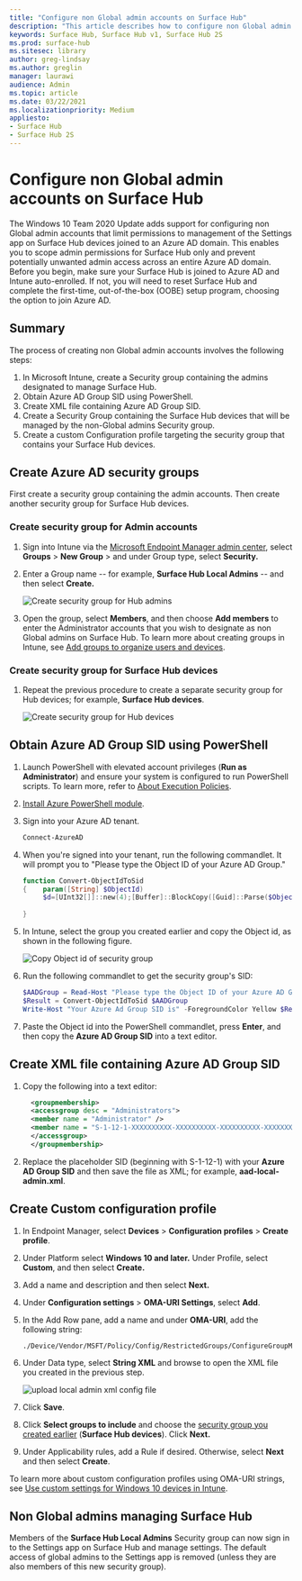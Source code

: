 ```yaml
---
title: "Configure non Global admin accounts on Surface Hub"
description: "This article describes how to configure non Global admin accounts to manage Surface Hub and Surface Hub 2S."
keywords: Surface Hub, Surface Hub v1, Surface Hub 2S
ms.prod: surface-hub
ms.sitesec: library
author: greg-lindsay
ms.author: greglin
manager: laurawi
audience: Admin
ms.topic: article
ms.date: 03/22/2021
ms.localizationpriority: Medium
appliesto:
- Surface Hub
- Surface Hub 2S
---
```


# Configure non Global admin accounts on Surface Hub

The Windows 10 Team 2020 Update adds support for configuring non Global admin accounts that limit permissions to management of the Settings app on Surface Hub devices joined to an Azure AD domain. This enables you to scope admin permissions for Surface Hub only and prevent potentially unwanted admin access across an entire Azure AD domain. Before you begin, make sure your Surface Hub is joined to Azure AD and Intune auto-enrolled. If not, you will need to reset Surface Hub and complete the first-time, out-of-the-box (OOBE) setup program, choosing the option to join Azure AD.

## Summary 

The process of creating non Global admin accounts involves the following steps: 

1. In Microsoft Intune, create a Security group containing the admins designated to manage Surface Hub.
2. Obtain Azure AD Group SID using PowerShell.
3. Create XML file containing Azure AD Group SID.
4. Create a Security Group containing the Surface Hub devices that will be managed by the non-Global admins Security group.
5. Create a custom Configuration profile targeting the security group that contains your Surface Hub devices. 


## Create Azure AD security groups

First create a security group containing the admin accounts. Then create another security group for Surface Hub devices.  

### Create security group for Admin accounts

1. Sign into Intune via the [Microsoft Endpoint Manager admin center](https://go.microsoft.com/fwlink/?linkid=2109431), select **Groups** > **New Group** > and under Group type, select **Security.** 
2. Enter a Group name -- for example, **Surface Hub Local Admins** -- and then select **Create.** 

     ![Create security group for Hub admins](images/sh-create-sec-group.png)

3. Open the group, select **Members**, and then choose **Add members** to enter the Administrator accounts that you wish to designate as non Global admins on Surface Hub. To learn more about creating groups in Intune, see  [Add groups to organize users and devices](https://docs.microsoft.com/mem/intune/fundamentals/groups-add).

### Create security group for Surface Hub devices

1. Repeat the previous procedure to create a separate security group for Hub devices; for example, **Surface Hub devices**. 

     ![Create security group for Hub devices](images/sh-create-sec-group-devices.png) 

## Obtain Azure AD Group SID using PowerShell

1. Launch PowerShell with elevated account privileges (**Run as Administrator**) and ensure your system is configured to run PowerShell scripts. To learn more, refer to [About Execution Policies](https://docs.microsoft.com/powershell/module/microsoft.powershell.core/about/about_execution_policies?). 
2. [Install Azure PowerShell module](https://docs.microsoft.com/powershell/azure/install-az-ps).
3. Sign into your Azure AD tenant.

    ```powershell
    Connect-AzureAD
    ```

4. When you're signed into your tenant, run the following commandlet. It will prompt you to "Please type the Object ID of your Azure AD Group."

    ```powershell
    function Convert-ObjectIdToSid
    {    param([String] $ObjectId)   
         $d=[UInt32[]]::new(4);[Buffer]::BlockCopy([Guid]::Parse($ObjectId).ToByteArray(),0,$d,0,16);"S-1-12-1-$d".Replace(' ','-')
    	 
    }
    ```

5. In Intune, select the group you created earlier and copy the Object id, as shown in the following figure. 

     ![Copy Object id of security group](images/sh-objectid.png)

6. Run the following commandlet to get the security group's SID:

    ```powershell
    $AADGroup = Read-Host "Please type the Object ID of your Azure AD Group"
    $Result = Convert-ObjectIdToSid $AADGroup
    Write-Host "Your Azure Ad Group SID is" -ForegroundColor Yellow $Result
    ```
    
7. Paste the Object id into the PowerShell commandlet, press **Enter**, and then copy the **Azure AD Group SID** into a text editor. 

## Create XML file containing Azure AD Group SID

1. Copy the following into a text editor: 

    ```xml
      <groupmembership>   
	  <accessgroup desc = "Administrators">        
	  <member name = "Administrator" />        
	  <member name = "S-1-12-1-XXXXXXXXXX-XXXXXXXXXX-XXXXXXXXXX-XXXXXXXXXX" />  
	  </accessgroup>
	  </groupmembership>
      ```

2. Replace the placeholder SID (beginning with S-1-12-1) with your **Azure AD Group SID** and then save the file as XML; for example, **aad-local-admin.xml**. 

## Create Custom configuration profile

1. In Endpoint Manager, select **Devices** > **Configuration profiles** > **Create profile**. 
2. Under Platform select **Windows 10 and later.** Under Profile, select **Custom**, and then select **Create.**
3. Add a name and description and then select **Next.**
4. Under **Configuration settings** > **OMA-URI Settings**, select **Add**.
5. In the Add Row pane, add a name and under     **OMA-URI**, add the following  string: 

    ```OMA-URI
    ./Device/Vendor/MSFT/Policy/Config/RestrictedGroups/ConfigureGroupMembership
    ```
6. Under Data type, select **String XML** and browse to open the XML file you created in the previous step. 

     ![upload local admin xml config file](images/sh-local-admin-config.png)

7. Click **Save**.
8. Click **Select groups to include** and choose the [security group you created earlier](#create-security-group-for-surface-hub-devices) (**Surface Hub devices**). Click **Next.**
9. Under Applicability rules, add a Rule if desired. Otherwise, select **Next** and then select **Create**.

To learn more about custom configuration profiles using OMA-URI strings, see [Use custom settings for Windows 10 devices in Intune](https://docs.microsoft.com/mem/intune/configuration/custom-settings-windows-10).


## Non Global admins managing Surface Hub

Members of the **Surface Hub Local Admins** Security group can now sign in to the Settings app on Surface Hub and manage settings. The default access of global admins to the Settings app is removed (unless they are also members of this new security group).
